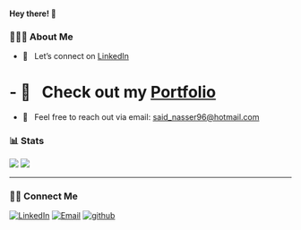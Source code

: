 #### Hey there! 🙂

### 👨🏻‍💻 About Me
- 💼  &nbsp; Let’s connect on [LinkedIn](https://www.linkedin.com/in/said-nasser/)
# - 📁  &nbsp; Check out my [Portfolio](https://saidxyz.github.io/)
- 📧 &nbsp; Feel free to reach out via email: [said_nasser96@hotmail.com](mailto:said_nasser96@hotmail.com)

### 📊 Stats
[![](https://komarev.com/ghpvc/?username=saidxyz&color=blue&label=Profile%20Views)](https://github.com/saidxyz/saidxyz/)
[![](https://img.shields.io/github/followers/saidxyz?label=GitHub%20Followers)](https://github.com/saidxyz)

---

### 🤝🏻 Connect Me

<p>
<a href="https://www.linkedin.com/in/said-nasser/"><img alt="LinkedIn" src="https://img.shields.io/badge/LinkedIn-blue?style=flat-square&logo=linkedin"></a>  
<a href="mailto:said_nasser96@hotmail.com"><img alt="Email" src="https://img.shields.io/badge/Email-said_nasser96@hotmail.com-purple?style=flat-square&logo=gmail"></a>
<a href="https://github.com/saidxyz"><img alt="github" src="https://img.shields.io/badge/github.com-black?style=flat-square&logo=github"></a>
</p>
